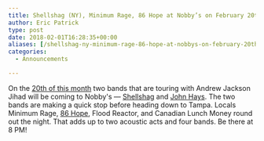 ```yaml
---
title: Shellshag (NY), Minimum Rage, 86 Hope at Nobby’s on February 20th
author: Eric Patrick
type: post
date: 2018-02-01T16:28:35+00:00
aliases: [/shellshag-ny-minimum-rage-86-hope-at-nobbys-on-february-20th/]
categories:
  - Announcements

---
```

On the [20th of this month][1] two bands that are touring with Andrew Jackson Jihad will be coming to Nobby's — <a href="https://shellshag.bandcamp.com" target="_blank">Shellshag</a> and <a href="https://johnhays.bandcamp.com" target="_blank">John Hays</a>. The two bands are making a quick stop before heading down to Tampa. Locals Minimum Rage, <a href="https://86hope.bandcamp.com" target="_blank">86 Hope</a>, Flood Reactor, and Canadian Lunch Money round out the night. That adds up to two acoustic acts and four bands. Be there at 8 PM!

 [1]: /event/shellshag-john-hays-minimum-rage-86-hope-flood-reactor-canadian-lunch-money/